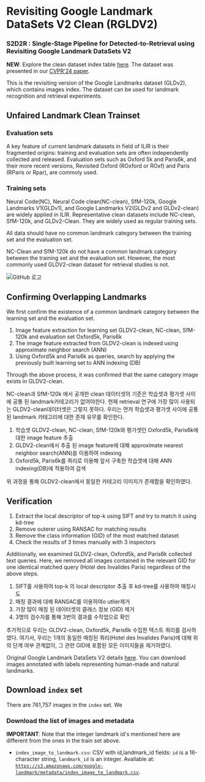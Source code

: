 # Revisiting Google Landmark DataSets V2 Clean (RGLDV2)
### S2D2R : Single-Stage Pipeline for Detected-to-Retrieval using Revisiting Google Landmark DataSets V2


**NEW**: Explore the clean dataset index table
[here](https://drive.google.com/file/d/1AV65-pbcG4EceBVw3dqcjQc5KSZK6kLI/view?usp=share_link). 
The dataset was presented in our [CVPR'24 paper](아카이브주소).

This is the revisiting version of the Google Landmarks dataset (GLDv2), which contains images index.
The dataset can be used for landmark recognition and retrieval experiments. 

## Unfaired Landmark Clean Trainset

### Evaluation sets

A key feature of current landmark datasets in field of ILIR is their fragmented origins: training and evaluation sets are often independently collected and released.
Evaluation sets such as Oxford 5k and Paris6k, and their more recent versions, Revisited Oxford (ROxford or ROxf) and Paris (RParis or Rpar), are commoly used.

### Training sets

Neural Code(NC), Neural Code clean(NC-clean), SfM-120k, Google Landmarks V1(GLDv1), and Google Landmarks V2(GLDv2 and GLDv2-clean) are widely applied in ILIR.
Representative clean datasets include NC-clean, SfM-120k, and GLDv2-Clean. They are widely used as regular training sets.

All data should have no common landmark category between the training set and the evaluation set. 

NC-Clean and SfM-120k do not have a common landmark category between the training set and the evaluation set. 
However, the most commonly used GLDV2-clean dataset for retrieval studies is not.

![GitHub 로고](/images/github-logo.png)

## Confirming Overlapping Landmarks

We first confirm the existence of a common landmark category between the learning set and the evaluation set.
1. Image feature extraction for learning set GLDV2-clean, NC-clean, SfM-120k and evaluation set Oxford5k, Paris6k
2. The image feature extracted from GLDV2-clean is indexed using approximate neighbor search (ANN)
3. Using Oxford5k and Paris6k as queries, search by applying the previously built learning set to ANN indexing (DB)

Through the above process, it was confirmed that the same category image exists in GLDV2-clean.

NC-clean과 SfM-120k 에서 공개한 clean 데이터셋의 기준은 학습셋과 평가셋 사이에 공통 된 landmark카테고리가 없어야한다. 
현재 retrieval 연구에 가장 많이 사용되는 GLDV2-clean데이터셋은 그렇지 못하다.
우리는 먼저 학습셋과 평가셋 사이에 공통 된 landmark 카테고리에 대한 존재 유무를 확인한다.
1. 학습셋 GLDV2-clean, NC-clean, SfM-120k와 평가셋인 Oxford5k, Paris6k에 대한 image feature 추출
2. GLDV2-clean에서 추출 된 image feature에 대해 approximate nearest neighbor search(ANN)을 이용하여 indexing
3. Oxford5k, Paris6k를 쿼리로 이용해 앞서 구축한 학습셋에 대해 ANN indexing(DB)에 적용하여 검색

위 과정을 통해 GLDV2-clean에서 동일한 카테고리 이미지가 존재함을 확인하였다.

## Verification

1. Extract the local descriptor of top-k using SIFT and try to match it using kd-tree
2. Remove outerer using RANSAC for matching results
3. Remove the class information (GID) of the most matched dataset
4. Check the results of 3 times manually with 3 inspectors

Additionally, we examined GLDV2-clean, Oxford5k, and Paris6k collected text queries.
Here, we removed all images contained in the relevant GID for one identical matched query (Hotel des Invalides Paris) regardless of the above steps.

1. SIFT를 사용하여 top-k 의 local descriptor 추출 후 kd-tree를 사용하여 매칭시도
2. 매칭 결과에 대해 RANSAC를 이용하여o utlier제거
3. 가장 많이 매칭 된 데이터셋의 클래스 정보 (GID) 제거
4. 3명의 검수자를 통해 3번의 결과를 수작업으로 확인

추가적으로 우리는 GLDV2-clean, Oxford5k, Paris6k 수집한 텍스트 쿼리를 검사하였다.
여기서, 우리는 1개의 동일한 매칭된 쿼리(Hotel des Invalides Paris)에 대해 위의 단계 여부 관계없이, 그 관련 GID에 포함된 모든 이미지들을 제거하였다.


Original Google Landmark DataSets V2 details [here](https://github.com/cvdfoundation/google-landmark.git).
You can download images annotated with labels representing human-made and natural landmarks. 

## Download `index` set

There are 761,757 images in the `index` set.
We 
### Download the list of images and metadata

**IMPORTANT**: Note that the integer landmark id's mentioned here are different
from the ones in the train set above.

-   `index_image_to_landmark.csv`: CSV with id,landmark_id fields: `id` is a
    16-character string, `landmark_id` is an integer. Available at:
    [`https://s3.amazonaws.com/google-landmark/metadata/index_image_to_landmark.csv`](https://s3.amazonaws.com/google-landmark/metadata/index_image_to_landmark.csv).
